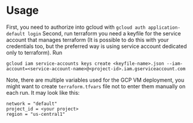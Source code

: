 # Usage

First, you need to authorize into gcloud with `gcloud auth application-default login`
Second, run terraform you need a keyfile for the service account that manages terraform
(It is possible to do this with your credentials too, but the preferred way is using
service account dedicated only to terraform). Run

```
gcloud iam service-accounts keys create <keyfile-name>.json --iam-account=<service-account-name>@<project-id>.iam.gserviceaccount.com
```

Note, there are multiple variables used for the GCP VM deployment, you might want
to create `terraform.tfvars` file not to enter them manually on each run. It may
look like this:

```
network = "default"
project_id = <your project>
region = "us-central1"
```
